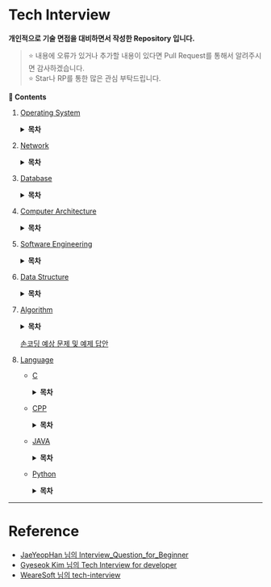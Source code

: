 # Tech Interview

**개인적으로 기술 면접을 대비하면서 작성한 Repository 입니다.**
> :star: 내용에 오류가 있거나 추가할 내용이 있다면 Pull Request를 통해서 알려주시면 감사하겠습니다.
> <br>:star: Star나 RP를 통한 많은 관심 부탁드립니다.

**:book: Contents**
1. [Operating System](/OS/)

    <details>
    <summary><strong>목차</strong></summary>
    <div markdown = "1">

    - ~~[운영체제의 역활은 무엇입니까?](/OS/#운영체제의-역활은-무엇입니까)~~
        > 운영체제 : 시스템의 자원과 동작을 관리하는 소프트웨어
        * ~~[커널 모드와 사용자 모드는 무엇인가요?](/OS/#커널-모드와-사용자-모드는-무엇인가요)~~
            > 커널이란?
        * ~~[시스템 콜은 무엇인가요?](/OS/#시스템-콜은-무엇인가요)~~
    - [프로세스와 스레드는 무엇인가요?](/OS/#프로세스와-스레드는-무엇인가요)
        > 한 번 더! -> 너무 다 말하려고 하지 말기
        * ~~[PCB는 무엇인가요?](/OS/#pcb는-무엇인가요)~~
        * ~~[프로세스의 상태 전이를 설명해 주세요.](/OS/#프로세스의-상태-전이를-설명해-주세요)~~
        * ~~[커널 레벨 스레드와 유저 레벨 스레드가 무엇인가요?](/OS/#커널-레벨-스레드와-유저-레벨-스레드가-무엇인가요)~~
        * ~~[IPC는 무엇인가요?](/OS/#ipc는-무엇인가요)~~
            + ~~[IPC 종류와 특징에 대해 설명해 주세요.](/OS/#ipc-종류와-특징에-대해-설명해-주세요)~~
    - [멀티 스레드와 멀티 프로세스가 무엇이고, 각각의 장단점은 무엇인가요?](/OS/#멀티-스레드와-멀티-프로세스가-무엇이고-각각의-장단점은-무엇인가요)
        * ~~[멀티 스레딩 시 스레드마다 스택과 PC를 독립적으로 할당하는 이유는 무엇인가요?](/OS/#멀티-스레딩-시-스레드마다-스택과-pc를-독립적으로-할당하는-이유는-무엇인가요)~~
        * ~~[Thread-Safe란?](/OS/#thread-safe란)~~
            + [Reentrant가 무엇인가요?](/OS/#reentrant가-무엇인가요)
        * ~~[Context Switching이 무엇인가요?](/OS/#context-switching이-무엇인가요)~~
    - ~~[경쟁 상태란 무엇인가요?](/OS/#경쟁-상태란-무엇인가요)~~
        * [Critical Section(임계영역)과 Critical Section Problem(임계영역 문제)가 무엇인가요?](/OS/#critical-section임계영역과-critical-section-problem임계영역-문제가-무엇인가요)
            > 완전 틀림 땡~
        * ~~[동기화란 무엇인가요?](/OS/#동기화란-무엇인가요)~~
            > 동기화에 앞선 전제조건 암기(상호 배제, 진행, 한정된 대기)
            + [동기화와 관련된 고전적인 문제들을 설명해 주세요.](/OS/#동기화와-관련된-고전적인-문제들을-설명해-주세요)
            + ~~[동기화를 제공하는 방식에 대해 설명해 주세요.](/OS/#동기화를-제공하는-방식에-대해-설명해-주세요)~~
                > 모니터는 시간남으면 보충
            + ~~[스핀락과 뮤텍스의 차이는 무엇인가요?](/OS/#스핀락과-뮤텍스의-차이는-무엇인가요)~~
            + ~~[뮤텍스와 세마포어의 차이는 무엇인가요?](/OS/#뮤텍스와-세마포어의-차이는-무엇인가요)~~
        * [교착상태에 대해 설명해 주세요.](/OS/#교착상태에-대해-설명해-주세요)
            > 전제 조건 4개 암기
    - ~~[인터럽트가 무엇인가요?](/OS/#인터럽트가-무엇인가요)~~
        * ~~[인터럽트 기능이 없으면 어떤 일이 발생하나요?](/OS/#인터럽트-기능이-없으면-어떤-일이-발생하나요)~~
    - [스케줄러란 무엇인가요?](/OS/#스케줄러란-무엇인가요)
        * ~~[각 스케줄러의 기능은 무엇인가요?](/OS/#각-스케줄러의-기능은-무엇인가요)~~
            + ~~[Swapping이 무엇인가요?](/OS/#swapping이-무엇인가요)~~
        * [CPU 스케줄러의 목표는 무엇인가요?](/OS/#cpu-스케줄러의-목표는-무엇인가요)
        * ~~[CPU 스케줄러(단기 스케줄러)의 종류에 대해 설명해 주세요.](/OS/#cpu-스케줄러단기-스케줄러의-종류에-대해-설명해-주세요)~~
    - ~~[동기와 비동기, Blocking과 Non-Blocking은 무엇인가요?](/OS/#동기와-비동기-blocking과-non-blocking은-무엇인가요)~~
    - ~~[메모리 관리 기법에 대해서 설명해 주세요.](/OS/#메모리-관리-기법에-대해서-설명해-주세요)~~
        * ~~[연속 메모리 관리와 불연속 메모리 관리에 대해서 설명해 주세요.](/OS/#연속-메모리-관리와-불연속-메모리-관리에-대해서-설명해-주세요)~~
    - ~~[가상 메모리는 무엇인가요?](/OS/#가상-메모리는-무엇인가요)~~
        * [가상 주소 공간이 무엇인가요?](/OS/#가상-주소-공간이-무엇인가요)
        * ~~[요구 페이징이란 무엇인가요?](/OS/#요구-페이징이란-무엇인가요)~~
        * ~~[페이지 부재와 페이지 교체에 대해 설명해 주세요.](/OS/#페이지-부재와-페이지-교체에-대해-설명해-주세요)~~
        * ~~[페이지 교체 알고리즘은 어떤 것들이 있습니까?](/OS/#페이지-교체-알고리즘은-어떤-것들이-있습니까)~~
            + ~~[LRU 알고리즘과 NUR 알고리즘의 차이점은 무엇인가요?](/OS/#lru-알고리즘과-nur-알고리즘의-차이점은-무엇인가요)~~
            + [Page Reference String은 무엇인가요?](/OS/#page-reference-string은-무엇인가요)
        * ~~[MMU가 무엇인가요?](/OS/#mmu가-무엇인가요)~~
            > 시간나면 다시 보기

    </div>
    </details>

1. [Network](/Network/)

    <details>
    <summary><strong>목차</strong></summary>
    <div markdown = "1">

    - ~~[OSI 7계층이 무엇이고 이를 나누는 이유가 무엇입니까?](/Network/#osi-7계층이-무엇이고-이를-나누는-이유가-무엇입니까)~~
        > 표준화 해놨다. 이해하기 쉽고 유지 보수가 쉽다.
        * [OSI 7계층의 각 계층을 설명해 주세요.](/Network/#osi-7계층의-각-계층을-설명해-주세요)
            > 한 번 더 보기
        * ~~[전이중 통신과 반이중 통신이 무엇입니까?](/Network/#전이중-통신과-반이중-통신이-무엇입니까)~~
        * ~~[ARP가 무엇입니까?](/Network/#arp가-무엇입니까)~~
            > IP to MAC
    - ~~[TCP와 UDP의 장단점을 설명해 주세요.](/Network/#tcp와-udp의-장단점을-설명해-주세요)~~
        * ~~[가상회선 패킷 교환과 데이터그램 패킷 교환은 무엇인가요?](/Network/#가상회선-패킷-교환과-데이터그램-패킷-교환은-무엇인가요)~~
            > 가상회선 부분 다시 보기
        * ~~[3-way 핸드셰이크와 4-way 핸드셰이크를 설명해 주세요.](/Network/#3-way-핸드셰이크와-4-way-핸드셰이크를-설명해-주세요)~~
            + ~~[3-way Handshake에서 서버도 클라이언트의 ACK 패킷을 기다리는 이유는 무엇인가요?](/Network/#3-way-handshake에서-서버도-클라이언트의-ack-패킷을-기다리는-이유는-무엇인가요)~~
        * ~~[SYN Flooding이 무엇이며 이를 방어하는 방법은 무엇입니까?](/Network/#syn-flooding이-무엇이며-이를-방어하는-방법은-무엇입니까)~~
        * ~~[TCP 연결이 수립되고 실제로 데이터를 보내는 방식을 설명하고 이를 효율적으로 하기 위해서 제안된 방식이 무엇인가요?](/Network/#tcp-연결이-수립되고-실제로-데이터를-보내는-방식을-설명하고-이를-효율적으로-하기-위해서-제안된-방식이-무엇인가요)~~
        * ~~[TCP에서 흐름제어와 혼잡제어가 무엇입니까?](/Network/#tcp에서-흐름제어와-혼잡제어가-무엇입니까)~~
    - ~~[TCP/IP(Transmission Control Protocol / Internet Protocol) 모델이 무엇입니까?](/Network/#tcpiptransmission-control-protocol--internet-protocol-모델이-무엇입니까)~~
    - ~~[HTTP와 HTTPS는 무엇인가요?](/Network/#http와-https는-무엇인가요)~~
        > 완전성 보장 : 데이터가 변조되지 않음을 뜻함
        * ~~[SSL의 동작 방식을 설명해 주세요.](/Network/#ssl의-동작-방식을-설명해-주세요)~~
            > 시간나면 다시 보기
        * ~~[단방향 암호화와 양방향 암호화는 무엇인가요?](/Network/#단방향-암호화와-양방향-암호화는-무엇인가요)~~
            + ~~[대칭키와 공개키는 무엇입니까?](/Network/#대칭키와-공개키는-무엇입니까)~~
            + ~~[암호화 키를 비공개하고 복호화 키를 공개하는 경우에 대해 설명해 주세요.](/Network/#암호화-키를-비공개하고-복호화-키를-공개하는-경우에-대해-설명해-주세요)~~
        * ~~[HTTP의 GET과 POST에 대해 설명해 주세요.](/Network/#http의-get과-post에-대해-설명해-주세요)~~
        * ~~[조회에 POST보다 GET이 사용되는 이유는 무엇인가요?](/Network/#조회에-post보다-get이-사용되는-이유는-무엇인가요)~~
        * ~~[HTTP Method에서 POST과 PATCH의 차이점을 설명해 주세요.](/Network/#http-method에서-post과-patch의-차이점을-설명해-주세요)~~
        * ~~[쿠키와 세션이 무엇이며, 필요한 이유가 무엇인가요?](/Network/#쿠키와-세션이-무엇이며-필요한-이유가-무엇인가요)~~
    - ~~[소켓 프로그래밍이란 무엇인가요?](/Network/#소켓-프로그래밍이란-무엇인가요)~~
        * ~~[클라이언트 소켓과 서버 소켓이 무엇인가요?](/Network/#클라이언트-소켓과-서버-소켓이-무엇인가요)~~
        * ~~[소켓 API의 실행 흐름에 대해서 설명해 주세요.](/Network/#소켓-api의-실행-흐름에-대해서-설명해-주세요)~~
        * ~~[HTTP 통신과 소켓 통신의 장단점을 설명해 주세요.](/Network/#http-통신과-소켓-통신의-장단점을-설명해-주세요)~~
            > HTTP는 단방향 통신이다<br>
            > 서버에서 연결할 수 있는 클라이언트의 수에 제한이 있다.
    - ~~[웹 브라우저에 URL을 입력하면 일어나는 시나리오에 대해 설명해 주세요.](/Network/#웹-브라우저에-url을-입력하면-일어나는-시나리오에-대해-설명해-주세요)~~
        * ~~[DNS 동작 방식을 설명해 주세요.](/Network/#dns-동작-방식을-설명해-주세요)~~
        * ~~[프록시 서버란 무엇인가요?](/Network/#프록시-서버란-무엇인가요)~~
    - ~~[웹 서버와 웹 애플리케이션 서버란 무엇인가요?](/Network/#웹-서버와-웹-애플리케이션-서버란-무엇인가요)~~
    - ~~[네트워크 바이트 오더가 무엇입니까?](/Network/#네트워크-바이트-오더가-무엇입니까)~~
        * ~~[빅엔디안과 리틀엔디안이 무엇이고, 각각의 장단점은 무엇입니까?](/Network/#빅엔디안과-리틀엔디안이-무엇이고-각각의-장단점은-무엇입니까)~~
            > 장단점은 시간나면 다시 보기
    - ~~[로드 밸런싱이 무엇인가요?](/Network/#로드-밸런싱이-무엇인가요)~~
        * ~~[로드 밸런서가 서버를 선택하는 방식을 설명해 주세요.](/Network/#로드-밸런서가-서버를-선택하는-방식을-설명해-주세요)~~
            > 라운드 로빈, 최소 연결, 해싱
        * ~~[L4 로드 밸런서와 L7 로드 밸런서에 대해 설명해 주세요.](/Network/#l4-로드-밸런서와-l7-로드-밸런서에-대해-설명해-주세요)~~
    - [REST(REpresentational State Transfer)란 무엇인가요?](/Network/#restrepresentational-state-transfer란-무엇인가요)
        >  HTTP URI(Uniform Resource Identifier)를 통해 자원(Resource)을 명시하고, HTTP Method(POST, GET, PUT, DELETE)를 통해 해당 자원에 대한 CRUD Operation을 적용하는 것을 의미합니다.
        * [RESTful API란 무엇인가요?](/Network/#restful-api-무엇인가요)

    </div>
    </details>

1. [Database](/DB/)

    <details>
    <summary><strong>목차</strong></summary>
    <div markdown = "1">

    - [데이터베이스의 정의는 무엇인가요?](/DB/#데이터베이스의정의는무엇인가요)
        * [데이터베이스의 특징은 무엇인가요?](/DB/#데이터베이스의-특징은-무엇인가요)
    - [인데스는 무엇입니까?](/DB/#인데스는-무엇입니까)
        * [DBMS의 인덱스는 어떤 알고리즘으로 관리되나요?](/DB/#dbms의-인덱스는-어떤-알고리즘으로-관리되나요)
            + [해시 인덱스가 사용되는 예시를 들어주세요.](/DB/#해시-인덱스가-사용되는-예시를-들어주세요)
        * [인덱스 생성에 해시 알고리즘 보다 B-알고리즘이 사용되는 이유가 무엇인가요?](/DB/#인덱스-생성에-해시-알고리즘-보다-b-알고리즘이-사용되는-이유가-무엇인가요)
        * [DML이 자주 일어나는 경우 인덱스를 사용하면 어떻게 되나요?](/DB/#dml이-자주-일어나는-경우-인덱스를-사용하면-어떻게-되나요)
        * [클러스터드 인덱스와 넌클러스터드 인덱스가 무엇인가요?](/DB/#클러스터드-인덱스와-넌클러스터드-인덱스가-무엇인가요)
            + [프라이머리 인덱스와 클러스터드 인덱스의 차이점은 무엇인가요?](/DB/#프라이머리-인덱스와-클러스터드-인덱스의-차이점은-무엇인가요)
        * [Composite Index란 무엇인가요?](/DB/#composite-index란-무엇인가요)
    - [키의 종류를 설명해 주세요.](/DB/#키의-종류를-설명해-주세요)
    - [정규화란 무엇인가요?](/DB/#정규화란-무엇인가요)
        * [정규화의 종류를 설명해 주세요.](/DB/#정규화의-종류를-설명해-주세요)
        * [이상 현상에 대해서 설명해 주세요.](/DB/#이상-현상에-대해서-설명해-주세요)
        * [정규화의 장단점과 단점에 대한 대응책은 무엇인가요?](/DB/#정규화의-장단점과-단점에-대한-대응책은-무엇인가요)
    - [트랜잭션이 무엇인가요?](/DB/#트랜잭션이-무엇인가요)
        * [트랜잭션 격리 수준이 뭔가요?](/DB/#트랜잭션-격리-수준이-뭔가요)
        * [트랜잭션 격리성 관련 문제점들은 무엇인가요?](/DB/#트랜잭션-격리성-관련-문제점들은-무엇인가요)
        * [트랜잭션 로킹(Locking)이 무엇인가요?](/DB/#트랜잭션-로킹locking이-무엇인가요)
    - [SQL injection에 대해 설명해 주세요.](/DB/#sql-injection에-대해-설명해-주세요)
        * [SQL injection을 방어할 수 있는 방법들을 설명해 주세요.](/DB/#sql-injection을-방어할-수-있는-방법들을-설명해-주세요)
        * [Statement vs PreparedStatement](/DB/#statement-vs-preparedstatement)
    - [CHAR와 VARCHAR의 차이는 무엇인가요?](/DB/#char와-varchar의-차이는-무엇인가요)
    - [NoSQL이 무엇인가요?](/DB/#nosql이-무엇인가요)

    </div>
    </details>

1. [Computer Architecture](/ComputerArchitecture/)

    <details>
    <summary><strong>목차</strong></summary>
    <div markdown = "1">

    - [하드웨어의 구성에 대해 설명해 주세요.](/ComputerArchitecture/#하드웨어의-구성에-대해-설명해-주세요)
        * [RAM에서 Random이 의미하는 바가 무엇인가요?](/ComputerArchitecture/#ram에서-random이-의미하는-바가-무엇인가요)
        * [SSD와 HDD의 차이점은?](/ComputerArchitecture/#ssd와-hdd의-차이점은)
        * [시스템 버스는 무엇인가요?](/ComputerArchitecture/#시스템-버스는-무엇인가요)
    - [CPU의 동작은 어떤 과정으로 이뤄지나요?](/ComputerArchitecture/#cpu의-동작은-어떤-과정으로-이뤄지나요)
        * [명렁어 사이클이 무엇인가요?](/ComputerArchitecture/#명렁어-사이클이-무엇인가요)
        * [인출 사이클과 실행 사이클에 의한 명령어 처리과정에 대해 설명해 주세요.](/ComputerArchitecture/#인출-사이클과-실행-사이클에-의한-명령어-처리과정에-대해-설명해-주세요)
        * [간접 사이클과 인터럽트 사이클에 의한 명령어 처리과정에 대해 설명해 주세요.](/ComputerArchitecture/#간접-사이클과-인터럽트-사이클에-의한-명령어-처리과정에-대해-설명해-주세요)
    - [파이프라이닝이 무엇인가요?](/ComputerArchitecture/#파이프라이닝이-무엇인가요)
        * [파이프라인 해저드가 무엇인가요?](/ComputerArchitecture/#파이프라인-해저드가-무엇인가요)
        * [파이프라인 해저드를 해결하기 위한 방안은 무엇인가요?](/ComputerArchitecture/#파이프라인-해저드를-해결하기-위한-방안은-무엇인가요)
    - [캐시 메모리는 무엇인가요?](/ComputerArchitecture/#캐시-메모리는-무엇인가요)
        * [캐시 메모리의 작동 원리에 대해 설명해 주세요.](/ComputerArchitecture/#캐시-메모리의-작동-원리에-대해-설명해-주세요)
        * [Cache Miss의 종류 3가지에 대해 설명해 주세요.](/ComputerArchitecture/#Cache-Miss의-종류-3가지에-대해-설명해-주세요)
        * [캐시 메모리에서 사상이 무엇이고 사상 방식에 대해 설명해 주세요.](/ComputerArchitecture/#캐시-메모리에서-사상이-무엇이고-사상-방식에-대해-설명해-주세요)
        * [캐시 메모리의 데이터가 업데이트 되었을 경우 취할 수 있는 방법에 대해서 설명해 주세요.](/ComputerArchitecture/#캐시-메모리의-데이터가-업데이트-되었을-경우-취할-수-있는-방법에-대해서-설명해-주세요)
    - [해밍코드 생성 및 해석 해보기](/ComputerArchitecture/#해밍코드-생성-및-해석-해보기)
    - [보수를 사용하는 이유가 무엇인가요?](/ComputerArchitecture/#보수를-사용하는-이유가-무엇인가요)
        * [1의 보수와 2의 보수를 설명해 주세요.](/ComputerArchitecture/#1의-보수와-2의-보수를-설명해-주세요)
    - [ARM 프로세서는 무엇인가요?](/ComputerArchitecture/#arm-프로세서는-무엇인가요)
        * [CISC와 RISC의 장단점은 무엇인가요?](/ComputerArchitecture/#CISC와-RISC의-장단점은-무엇인가요)

    </div>
    </details>

1. [Software Engineering](/SoftwareEngineering/)

    <details>
    <summary><strong>목차</strong></summary>
    <div markdown = "1">

    - [TDD란 무엇인가요?](/SoftwareEngineering/#tdd란-무엇인가요)
    - [애자일(Agile)이 무엇인가요?](/SoftwareEngineering/#애자일agile이-무엇인가요)
        * [데브옵스가 무엇인가요?](/SoftwareEngineering/#데브옵스가-무엇인가요)
        * [스크럼이 무엇인가요?](/SoftwareEngineering/#스크럼이-무엇인가요)
    - [객체지향 프로그래밍이 무엇인가요?](/SoftwareEngineering/#객체지향-프로그래밍이-무엇인가요)
        * [OOP의 특징은 무엇이 있나요?](/SoftwareEngineering/#OOP의-특징은-무엇이-있나요)
            + [오버라이딩과 오버로딩을 설명해 주세요.](/SoftwareEngineering/#오버라이딩과-오버로딩을-설명해-주세요)
        * [객체 지향 설계 원칙에 대해 설명해 주세요.](/SoftwareEngineering/#객체-지향-설계-원칙에-대해-설명해-주세요)
    - [함수형 프로그램밍이 무엇입니까?](/SoftwareEngineering/#함수형-프로그램밍이-무엇입니까)
        * [객체 지향 프로그래밍과 함수형 프로그래밍의 차이는 무엇인가요?](/SoftwareEngineering/#객체-지향-프로그래밍과-함수형-프로그래밍의-차이는-무엇인가요)
    - [프레임워크가 무엇인가요?](/SoftwareEngineering/#프레임워크가-무엇인가요)

    </div>
    </details>

1. [Data Structure](/DataStructure/)

    <details>
    <summary><strong>목차</strong></summary>
    <div markdown = "1">

    - [Linked List를 사용하는 이유는?](/DataStructure/#linked-list를-사용하는-이유는)
    - [Heap의 삽입과 삭제 구현 방법은?](/DataStructure/#heap의-삽입과-삭제-구현-방법은)
    - [BST의 문제점은 무엇이 있나요?](/DataStructure/#bst의-문제점은-무엇이-있나요)
    - [AVL Tree와 Red-Black Tree가 무엇입니까?](/DataStructure/#avl-tree와-red-black-tree가-무엇입니까)
    - [해시에 대해 설명해 주세요.](/DataStructure/#해시에-대해-설명해-주세요)
        * [해시의 충돌 현상을 해결할 수 있는 방법이 어떤 것들이 있나요?](/DataStructure/#해시의-충돌-현상을-해결할-수-있는-방법이-어떤-것들이-있나요)

    </div>
    </details>

1. [Algorithm](/Algorithm/)

    <details>
    <summary><strong>목차</strong></summary>
    <div>
    <br>

    - [DFS와 BFS의 특징 및 차이점은?](/Algorithm/#dfs와-bfs의-특징-및-차이점은)
    - [피보나치 수를 구하는 함수를 다이나믹 프로그래밍으로 구현할 때, 탑 다운 방식과 바텀 업 방식이 무엇이고 또한, 이를 어떻게 구현할 수 있습니까?](/Algorithm/#피보나치-수를-구하는-함수를-다이나믹-프로그래밍으로-구현할-때-탑-다운-방식과-바텀-업-방식이-무엇이고-또한-이를-어떻게-구현할-수-있습니까)
    - [정렬 알고리즘의 종류와 특징을 설명해 주세요.](/Algorithm/#정렬-알고리즘의-종류와-특징을-설명해-주세요)
        * [삽입 정렬의 최선의 경우, 퀵 정렬의 최악의 경우를 설명해 주세요.](/Algorithm/#삽입-정렬의-최선의-경우-퀵-정렬의-최악의-경우를-설명해-주세요)
    - [MST 알고리즘 중 Kruskal 알고리즘과 Prim 알고리즘을 설명하고 장단점을 설명해 주세요.](/Algorithm/#mst-알고리즘-중-kruskal-알고리즘과-prim-알고리즘을-설명하고-장단점을-설명해-주세요)

    </div>
    </details>

    [손코딩 예상 문제 및 예제 답안](/Algorithm/손코딩/)

1. [Language](/Language/)
    - [C](/Language/C/)
        <details>
        <summary><strong>목차</strong></summary>
        <div>
        <br>

        - [C언어의 특징을 설명해 주세요.](/Language/C/#c언어의-특징을-설명해-주세요)

        </div>
        </details>
    - [CPP](/Language/CPP/)
        <details>
        <summary><strong>목차</strong></summary>
        <div>
        <br>

        - [C++언어의 특징을 설명해 주세요.](/Language/CPP/#c언어의-특징을-설명해-주세요)

        </div>
        </details>
    - [JAVA](/Language/JAVA/)
        <details>
        <summary><strong>목차</strong></summary>
        <div>
        <br>

        - [Java 언어의 특징을 설명해 주세요.](/Language/JAVA/#java-언어의-특징을-설명해-주세요)

        </div>
        </details>
    - [Python](/Language/Python/)
        <details>
        <summary><strong>목차</strong></summary>
        <div>
        <br>

        - [파이썬의 특징을 설명해 주세요.](/Language/Python/#파이썬의-특징을-설명해-주세요)
            * [컴파일 언어와 인터프리터 언어의 차이점은 무엇인가요?](/Language/Python/#컴파일-언어와-인터프리터-언어의-차이점은-무엇인가요)
            * [.pyc파일과 .py파일이 무엇인가요?](/Language/Python/#pyc파일과-py파일이-무엇인가요)
        - [mutuable과 immutuable에 대해 설명해 주세요.](/Language/Python/#mutuable과-immutuable에-대해-설명해-주세요)
        - [파이썬의 삼항연산자에 대해 설명해 주세요.](/Language/Python/#파이썬의-삼항연산자에-대해-설명해-주세요)
        - [아래 Switch 구문을 파이썬으로 구현해 주세요.](/Language/Python/#아래-switch-구문을-파이썬으로-구현해-주세요)
            ```cpp
            using namespace std;

            // Function to convert number into string
            string numbers_to_strings(int argument){
                switch(argument) {
                    case 0:
                        return "zero";
                    case 1:
                        return "one";
                    case 2:
                        return "two";
                    default:
                        return "nothing";
                };
            };

            int main()
            {
                int argument = 0;
                cout << numbers_to_strings(argument);
                return 0;
            }
            ```

        </div>
        </details>

---
# Reference

* [JaeYeopHan 님의 Interview_Question_for_Beginner](https://github.com/JaeYeopHan/Interview_Question_for_Beginner)
* [Gyeseok Kim 님의 Tech Interview for developer](https://gyoogle.dev/blog/)
* [WeareSoft 님의 tech-interview](https://github.com/WeareSoft/tech-interview)